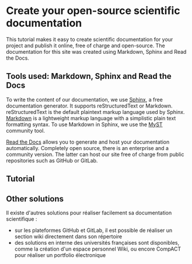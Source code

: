 # Create your open-source scientific documentation

This tutorial makes it easy to create scientific documentation for your project and publish it online, free of charge and open-source.
The documentation for this site was created using Markdown, Sphinx and Read the Docs.

## Tools used: Markdown, Sphinx and Read the Docs

To write the content of our documentation, we use [Sphinx], a free documentation generator. It supports reStructuredText or Markdown.
reStructuredText is the default plaintext markup language used by Sphinx. [Markdown] is a lightweight markup language with a simplistic plain text formatting syntax. To use Markdown in Sphinx, we use the [MyST] community tool.

[Read the Docs] allows you to generate and host your documentation automatically. Completely open source, there is an enterprise and a community version. The latter can host our site free of charge from public repositories such as GitHub or GitLab.

## Tutorial



## Other solutions

Il existe d'autres solutions pour réaliser facilement sa documentation scientifique :
- sur les plateformes GitHub et GitLab, il est possible de réaliser un section wiki directement dans son répertoire
- des solutions en interne des universités françaises sont disponibles, comme la création d'un espace personnel Wiki, ou encore CompACT pour réaliser un portfolio électronique

[MyST]: https://mystmd.org/
[Markdown]: https://www.markdownguide.org/
[Sphinx]: https://sphinx-tutorial.readthedocs.io/
[Read the Docs]: https://docs.readthedocs.io/en/stable/